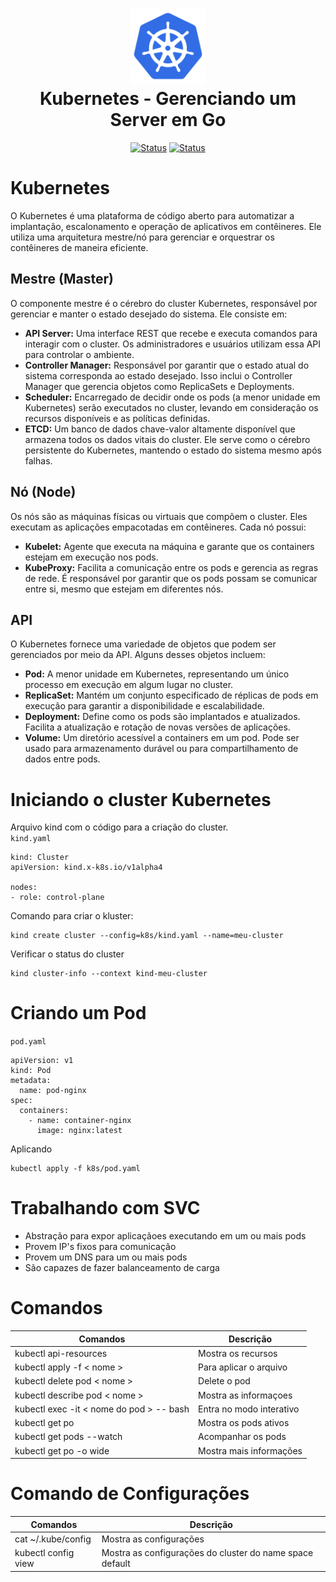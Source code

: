 <h1 align="center">
  <img src="../image/k8s-logo.png" alt="Kubernetes" width=120px height=120px >
  <br>
  Kubernetes - Gerenciando um Server em Go
</h1>

<div align="center">

[![Status](https://img.shields.io/badge/version-1.0-blue)]()
[![Status](https://img.shields.io/badge/status-active-success.svg)]()

</div>

# Kubernetes

O Kubernetes é uma plataforma de código aberto para automatizar a implantação, escalonamento e operação de aplicativos em contêineres. Ele utiliza uma arquitetura mestre/nó para gerenciar e orquestrar os contêineres de maneira eficiente.

## Mestre (Master)
O componente mestre é o cérebro do cluster Kubernetes, responsável por gerenciar e manter o estado desejado do sistema. Ele consiste em:
- **API Server:** Uma interface REST que recebe e executa comandos para interagir com o cluster. Os administradores e usuários utilizam essa API para controlar o ambiente.
- **Controller Manager:** Responsável por garantir que o estado atual do sistema corresponda ao estado desejado. Isso inclui o Controller Manager que gerencia objetos como ReplicaSets e Deployments.
- **Scheduler:** Encarregado de decidir onde os pods (a menor unidade em Kubernetes) serão executados no cluster, levando em consideração os recursos disponíveis e as políticas definidas.
- **ETCD:** Um banco de dados chave-valor altamente disponível que armazena todos os dados vitais do cluster. Ele serve como o cérebro persistente do Kubernetes, mantendo o estado do sistema mesmo após falhas.

## Nó (Node)
Os nós são as máquinas físicas ou virtuais que compõem o cluster. Eles executam as aplicações empacotadas em contêineres. Cada nó possui:
- **Kubelet:** Agente que executa na máquina e garante que os containers estejam em execução nos pods.
- **KubeProxy:** Facilita a comunicação entre os pods e gerencia as regras de rede. É responsável por garantir que os pods possam se comunicar entre si, mesmo que estejam em diferentes nós.

## API
O Kubernetes fornece uma variedade de objetos que podem ser gerenciados por meio da API. Alguns desses objetos incluem:
- **Pod:** A menor unidade em Kubernetes, representando um único processo em execução em algum lugar no cluster.
- **ReplicaSet:** Mantém um conjunto especificado de réplicas de pods em execução para garantir a disponibilidade e escalabilidade.
- **Deployment:** Define como os pods são implantados e atualizados. Facilita a atualização e rotação de novas versões de aplicações.
- **Volume:** Um diretório acessível a containers em um pod. Pode ser usado para armazenamento durável ou para compartilhamento de dados entre pods.


# Iniciando o cluster Kubernetes 
Arquivo kind com o código para a criação do cluster.<br>
`kind.yaml`
```
kind: Cluster
apiVersion: kind.x-k8s.io/v1alpha4

nodes:
- role: control-plane
```
Comando para criar o kluster:
```
kind create cluster --config=k8s/kind.yaml --name=meu-cluster
```

Verificar o status do cluster
```
kind cluster-info --context kind-meu-cluster
```

# Criando um Pod
`pod.yaml`
```
apiVersion: v1
kind: Pod
metadata:
  name: pod-nginx
spec:
  containers:
    - name: container-nginx
      image: nginx:latest
```
Aplicando
```
kubectl apply -f k8s/pod.yaml
```

# Trabalhando com SVC
* Abstração para expor aplicaçãoes executando em um ou mais pods
* Provem IP's fixos para comunicação
* Provem um DNS para um ou mais pods
* São capazes de fazer balanceamento de carga


# Comandos

| **Comandos** | **Descrição** |
|----------|---------------|
| kubectl api-resources | Mostra  os recursos |
| kubectl apply -f < nome > | Para aplicar o arquivo |
| kubectl delete pod < nome > | Delete o pod |
| kubectl describe pod < nome > | Mostra as informaçoes |
| kubectl exec -it < nome do pod > -- bash | Entra no modo interativo |
| kubectl get po | Mostra os pods ativos |
| kubectl get pods --watch | Acompanhar os pods |
| kubectl get po -o wide | Mostra mais informações |


# Comando de Configurações
| **Comandos** | **Descrição** |
|----------|---------------|
| cat ~/.kube/config | Mostra as configurações |
| kubectl config view| Mostra as configurações do cluster do name space default |